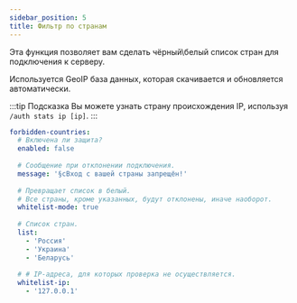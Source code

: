 ```yaml
---
sidebar_position: 5
title: Фильтр по странам
---
```


Эта функция позволяет вам сделать чёрный\белый список стран для подключения к серверу. 

Используется GeoIP база данных, которая скачивается и обновляется автоматически.

:::tip Подсказка
Вы можете узнать страну происхождения IP, используя `/auth stats ip [ip]`.
:::

```yaml title="security/connections.yml"
forbidden-countries:
  # Включена ли защита?
  enabled: false
  
  # Сообщение при отклонении подключения.
  message: '§cВход с вашей страны запрещён!'
  
  # Превращает список в белый. 
  # Все страны, кроме указанных, будут отклонены, иначе наоборот.
  whitelist-mode: true
  
  # Список стран.
  list:
    - 'Россия'
    - 'Украина'
    - 'Беларусь'
    
  # # IP-адреса, для которых проверка не осуществляется.
  whitelist-ip:
    - '127.0.0.1'
```



